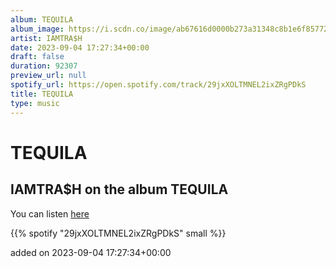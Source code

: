 ```yaml
---
album: TEQUILA
album_image: https://i.scdn.co/image/ab67616d0000b273a31348c8b1e6f85772f4475f
artist: IAMTRA$H
date: 2023-09-04 17:27:34+00:00
draft: false
duration: 92307
preview_url: null
spotify_url: https://open.spotify.com/track/29jxXOLTMNEL2ixZRgPDkS
title: TEQUILA
type: music
---
```



# TEQUILA

## IAMTRA$H on the album TEQUILA

You can listen [here](https://open.spotify.com/track/29jxXOLTMNEL2ixZRgPDkS)

{{% spotify "29jxXOLTMNEL2ixZRgPDkS" small %}}

added on 2023-09-04 17:27:34+00:00